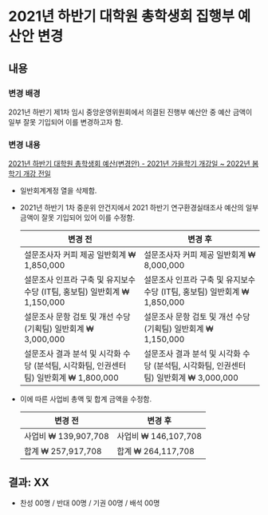 2021년 하반기 대학원 총학생회 집행부 예산안 변경
==

## 내용

### 변경 배경

2021년 하반기 제1차 임시 중앙운영위원회에서 의결된 진행부 예산안 중 예산 금액이 일부 잘못 기입되어 이를 변경하고자 함.

### 변경 내용 

[2021년 하반기 대학원 총학생회 예산(변경안) - 2021년 가을학기 개강일 ~ 2022년 봄학기 개강 전일](https://github.com/d0ub1ej/CMCM/blob/104d4216d80ca445c401ef43d87fd7e2581c4564/2021-2H-1st-CMC/%EC%9D%98%EA%B2%B0%EC%95%88%EA%B1%B4/211125_2021%E1%84%82%E1%85%A7%E1%86%AB_%E1%84%92%E1%85%A1%E1%84%87%E1%85%A1%E1%86%AB%E1%84%80%E1%85%B5_%E1%84%83%E1%85%A2%E1%84%92%E1%85%A1%E1%86%A8%E1%84%8B%E1%85%AF%E1%86%AB_%E1%84%8E%E1%85%A9%E1%86%BC%E1%84%92%E1%85%A1%E1%86%A8%E1%84%89%E1%85%A2%E1%86%BC%E1%84%92%E1%85%AC_%E1%84%8B%E1%85%A8%E1%84%89%E1%85%A1%E1%86%AB(%E1%84%87%E1%85%A7%E1%86%AB%E1%84%80%E1%85%A7%E1%86%BC%E1%84%8B%E1%85%A1%E1%86%AB)-2021%E1%84%82%E1%85%A7%E1%86%AB_%E1%84%80%E1%85%A1%E1%84%8B%E1%85%B3%E1%86%AF%E1%84%92%E1%85%A1%E1%86%A8%E1%84%80%E1%85%B5_%E1%84%80%E1%85%A2%E1%84%80%E1%85%A1%E1%86%BC%E1%84%8B%E1%85%B5%E1%86%AF-2022%E1%84%82%E1%85%A7%E1%86%AB_%E1%84%87%E1%85%A9%E1%86%B7%E1%84%92%E1%85%A1%E1%86%A8%E1%84%80%E1%85%B5_%E1%84%80%E1%85%A2%E1%84%80%E1%85%A1%E1%86%BC_%E1%84%8C%E1%85%A5%E1%86%AB%E1%84%8B%E1%85%B5%E1%86%AF.pdf)
- 일반회계계정 열을 삭제함.
- 2021년 하반기 1차 중운위 안건지에서 2021 하반기 연구환경실태조사 예산의 일부 금액이 잘못 기입되어 있어 이를 수정함.

  | 변경 전 | 변경 후 |
    |---|---|
    | 설문조사자 커피 제공 일반회계 ₩ 1,850,000 | 설문조사자 커피 제공 일반회계 ₩ 8,000,000 |
    | 설문조사 인프라 구축 및 유지보수 수당 (IT팀, 홍보팀) 일반회계 ₩ 1,150,000 | 설문조사 인프라 구축 및 유지보수 수당 (IT팀, 홍보팀) 일반회계 ₩ 1,850,000 |
    | 설문조사 문항 검토 및 개선 수당 (기획팀) 일반회계 ₩ 3,000,000 | 설문조사 문항 검토 및 개선 수당 (기획팀) 일반회계 ₩ 1,150,000 |
    | 설문조사 결과 분석 및 시각화 수당 (분석팀, 시각화팀, 인권센터팀) 일반회계 ₩ 1,800,000 | 설문조사 결과 분석 및 시각화 수당 (분석팀, 시각화팀, 인권센터팀) 일반회계 ₩ 3,000,000 |


- 이에 따른 사업비 총액 및 합계 금액을 수정함. 

  | 변경 전 | 변경 후 |
    |---|---|
    | 사업비  ₩ 139,907,708 | 사업비  ₩ 146,107,708 |
    | 합계  ₩ 257,917,708 | 합계 ₩ 264,117,708 | 



## 결과: XX
- 찬성 00명 / 반대 00명 / 기권 00명 / 배석 00명


